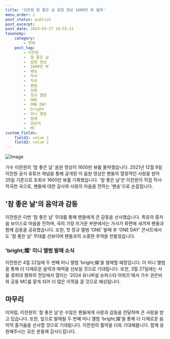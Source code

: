 ```yaml
---
title: '이찬원 참 좋은 날 음원 영상 1600만 뷰 돌파'
menu_order: 1
post_status: publish
post_excerpt: 
post_date: 2024-03-27 18:55:11
taxonomy:
    category:
        - 연예
    post_tag:
        - 이찬원
        -  참 좋은 날
        -  음원 영상
        -  1600만 뷰
        -  팬송
        -  작사
        -  작곡
        -  팬들
        -  감동
        -  정규 앨범
        -  ONE
        -  ONE DAY
        -  bright
        -  미니 앨범
        -  발매
        -  권은비
        -  MC
custom_fields:
    field1: value 1
    field2: value 2
---
```


![Image](https://mimgnews.pstatic.net/image/144/2024/03/26/0000951516_001_20240326151001274.jpg?type=w540)

가수 이찬원의 ‘참 좋은 날’ 음원 영상이 1600만 뷰를 돌파했습니다. 2021년 12월 9일 이찬원 공식 유튜브 채널을 통해 공개된 이 음원 영상은 팬들의 열정적인 사랑을 받아 25일 기준으로 조회수 1600만 뷰를 기록했습니다. '참 좋은 날'은 이찬원이 직접 작사·작곡한 곡으로, 팬들에 대한 감사와 사랑의 마음을 전하는 '팬송'으로 손꼽힙니다.
## '참 좋은 날'의 음악과 감동
이찬원은 이번 ‘참 좋은 날’ 무대를 통해 팬들에게 큰 감동을 선사했습니다. 특유의 중저음 보이스로 마음을 전하며, 곡의 가장 뜨거운 부분에서는 가사가 화면에 새겨져 팬들과 함께 감동을 공유했습니다. 또한, 첫 정규 앨범 ‘ONE’ 발매 후 ‘ONE DAY’ 콘서트에서도 '참 좋은 날' 무대를 선보이며 팬들과의 소중한 추억을 만들었습니다.
### 'bright;燦' 미니 앨범 발매 소식
이찬원은 4월 22일에 두 번째 미니 앨범 ’bright;燦‘을 발매할 예정입니다. 이 미니 앨범을 통해 더 다채로운 음악과 매력을 선보일 것으로 기대됩니다. 또한, 3월 27일에는 서울 경희대 평화의 전당에서 열리는 ’2024 유니버설 슈퍼스타 어워즈‘에서 가수 권은비와 공동 MC를 맡게 되어 더 많은 이목을 끌 것으로 예상됩니다.
## 마무리
이처럼, 이찬원의 '참 좋은 날'은 수많은 팬들에게 사랑과 감동을 전달하며 큰 사랑을 받고 있습니다. 또한, 앞으로 발매될 두 번째 미니 앨범 ’bright;燦‘을 통해 더 다채로운 음악적 즐거움을 선사할 것으로 기대됩니다. 이찬원의 활약을 더욱 기대해봅니다. 함께 응원해주시는 모든 분들께 감사드립니다.
